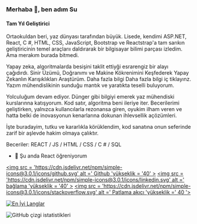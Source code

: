 ### Merhaba 👋, ben adım Su
#### Tam Yıl Geliştirici
Ortaokuldan beri, yaz dünyası tarafından büyük. Lisede, kendimi ASP.NET, React, C #, HTML, CSS, JavaScript, Bootstrap ve Reactstrap'a tam sarıkın geliştiricinin temel araçlarıı daldırarak bir bilgisayar bilimi parçası izledim. Ama merakım burada bitmedi.

Yapay zeka, algoritmalarda besişini taklit ettiyği esrarengiz bir alayı çağıdırdı. Sinir Üzümü, Doğranımı ve Makine Kökrenimini Keşfederek Yapay Zekanlın Karışıklıkları Araştürüm. Daha fazla bilgi Daha fazla bilgi iç tiklayınz. Yazım mühendislikinin sunduğu mantık ve yaratıkta teselli buluyorum.

Yolculuğum devam ediyor. Dünger gibi bilgiyi emerek yaz mühendiski kurslarınna katışyorum. Kod satır, algoritma beni ileriye iter. Becerilerimi geliştirken, yalnızca kullancılarla rezonansa giren, oyukim ilham veren ve hatta belki de inovasyonun kenarlarına dokunan ihlevsellik açözümleri.

İşte buradayim, tutku ve kararlıkla körüklendim, kod sanatına onun seferinde zarif bir aşlevde hakim olmaya çalıktır.

Beceriler: REACT / JS / HTML / CSS / C # / SQL

- 🌱 Şu anda React öğreniyorum 


[<img src = 'https://cdn.jsdelivr.net/npm/simple-icons@3.0.1/icons/github.svg' alt =' Github 'yükseklik = '40' >](https://github.com/Suyumm)  [<img src = 'https://cdn.jsdelivr.net/npm/simple-icons@3.0.1/icons/linkedin.svg' alt =' bağlama 'yükseklik = '40' >](https://www.linkedin.com/in/www.linkedin.com/in/su-fiydan/)  [<img src = 'https://cdn.jsdelivr.net/npm/simple-icons@3.0.1/icons/stackoverflow.svg' alt =' Patlama akıcı 'yükseklik =' 40 '>](https://stackoverflow.com/users/https://stackoverflow.com/users/25453001/su-fiydan)  

[![En İyi Langlar](https://github-readme-stats.vercel.app/api/top-langs/?username=Suyumm)](https://github.com/anuraghazra/github-readme-stats)

![GitHub çizgi istatistikleri](https://streak-stats.demolab.com/?user=Suyumm)  

